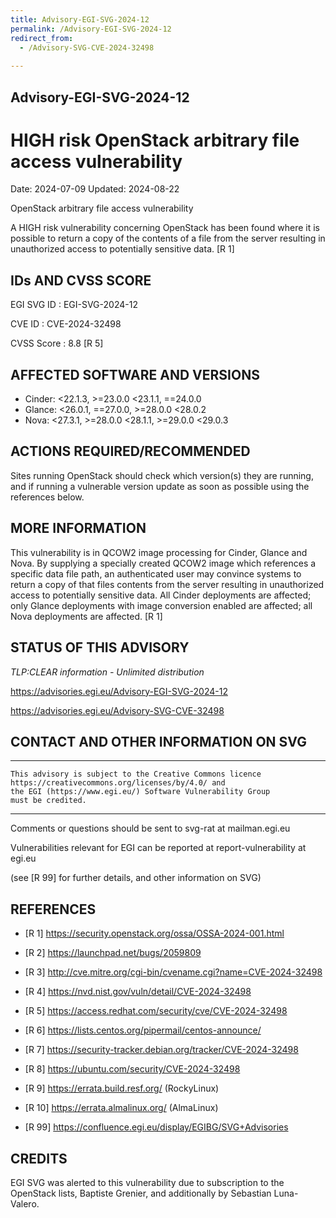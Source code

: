 ```yaml
---
title: Advisory-EGI-SVG-2024-12
permalink: /Advisory-EGI-SVG-2024-12
redirect_from:
  - /Advisory-SVG-CVE-2024-32498
    
---
```


## Advisory-EGI-SVG-2024-12

# HIGH risk OpenStack arbitrary file access vulnerability

Date:        2024-07-09
Updated:     2024-08-22

OpenStack arbitrary file access vulnerability

A HIGH risk vulnerability concerning OpenStack has been found where 
it is possible to return a copy of the contents of a file from the 
server resulting in unauthorized access to potentially sensitive data. 
[R 1]


## IDs AND CVSS SCORE 

EGI SVG ID : EGI-SVG-2024-12
    
CVE ID     : CVE-2024-32498

CVSS Score : 8.8 [R 5]
    
## AFFECTED SOFTWARE AND VERSIONS
    
- Cinder: <22.1.3, >=23.0.0 <23.1.1, ==24.0.0
- Glance: <26.0.1, ==27.0.0, >=28.0.0 <28.0.2
- Nova: <27.3.1, >=28.0.0 <28.1.1, >=29.0.0 <29.0.3
 
## ACTIONS REQUIRED/RECOMMENDED

Sites running OpenStack should check which version(s) they are running, 
and if running a vulnerable version update as soon as possible using
the references below.

## MORE INFORMATION

This vulnerability is in QCOW2 image processing for Cinder, Glance and Nova. 
By supplying a specially created QCOW2 image which references a specific 
data file path, an authenticated user may convince systems to return a copy 
of that files contents from the server resulting in unauthorized access to 
potentially sensitive data. All Cinder deployments are affected; only 
Glance deployments with image conversion enabled are affected; all Nova 
deployments are affected. [R 1]
    
## STATUS OF THIS ADVISORY   
                      
_TLP:CLEAR information - Unlimited distribution_ 

https://advisories.egi.eu/Advisory-EGI-SVG-2024-12 

https://advisories.egi.eu/Advisory-SVG-CVE-32498 


## CONTACT AND OTHER INFORMATION ON SVG

-----------------------------
    This advisory is subject to the Creative Commons licence 
    https://creativecommons.org/licenses/by/4.0/ and
    the EGI (https://www.egi.eu/) Software Vulnerability Group 
    must be credited.
-----------------------------
    
Comments or questions should be sent to
	svg-rat at mailman.egi.eu

Vulnerabilities relevant for EGI can be reported at
	report-vulnerability at egi.eu
    
(see [R 99] for further details, and other information on SVG)
    
    
## REFERENCES

- [R 1] <https://security.openstack.org/ossa/OSSA-2024-001.html>

- [R 2] <https://launchpad.net/bugs/2059809>
    
- [R 3] <http://cve.mitre.org/cgi-bin/cvename.cgi?name=CVE-2024-32498>

- [R 4] <https://nvd.nist.gov/vuln/detail/CVE-2024-32498> 

- [R 5] <https://access.redhat.com/security/cve/CVE-2024-32498>

- [R 6] <https://lists.centos.org/pipermail/centos-announce/>

- [R 7] <https://security-tracker.debian.org/tracker/CVE-2024-32498> 
    
- [R 8] <https://ubuntu.com/security/CVE-2024-32498>

- [R 9] <https://errata.build.resf.org/>   (RockyLinux)

- [R 10]  <https://errata.almalinux.org/>  (AlmaLinux)


- [R 99] <https://confluence.egi.eu/display/EGIBG/SVG+Advisories>

## CREDITS

EGI SVG was alerted to this vulnerability due to subscription to 
the OpenStack lists, Baptiste Grenier, and additionally by 
Sebastian Luna-Valero.
